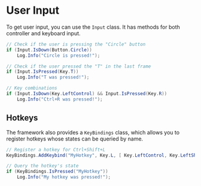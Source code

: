 # User Input
To get user input, you can use the `Input` class. It has methods for both controller and keyboard input.

```csharp
// Check if the user is pressing the "Circle" button
if (Input.IsDown(Button.Circle))
    Log.Info("Circle is pressed!");

// Check if the user pressed the "T" in the last frame
if (Input.IsPressed(Key.T))
    Log.Info("T was pressed!");

// Key combinations
if (Input.IsDown(Key.LeftControl) && Input.IsPressed(Key.R))
    Log.Info("Ctrl+R was pressed!");
```

## Hotkeys
The framework also provides a `KeyBindings` class, which allows you to register hotkeys whose states can be queried by name.

```csharp
// Register a hotkey for Ctrl+Shift+L
KeyBindings.AddKeybind("MyHotkey", Key.L, [ Key.LeftControl, Key.LeftShift ]);

// Query the hotkey's state
if (KeyBindings.IsPressed("MyHotkey"))
    Log.Info("My hotkey was pressed!");
```